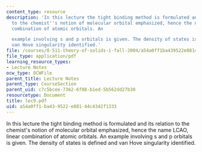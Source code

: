 ```yaml
---
content_type: resource
description: 'In this lecture the tight binding method is formulated and its relation
  to the chemist''s notion of molecular orbital emphasized, hence the name LCAO, linear
  combination of atomic orbitals. An

  example involving s and p orbitals is given. The density of states is defined and
  van Hove singularity identified.'
file: /courses/8-511-theory-of-solids-i-fall-2004/a54a0ff1ba439522e08144c4342f1333_lec9.pdf
file_type: application/pdf
learning_resource_types:
- Lecture Notes
ocw_type: OCWFile
parent_title: Lecture Notes
parent_type: CourseSection
parent_uid: c7c5bcee-7362-6f08-b1ed-5b562dd27b30
resourcetype: Document
title: lec9.pdf
uid: a54a0ff1-ba43-9522-e081-44c4342f1333
---
```

In this lecture the tight binding method is formulated and its relation to the chemist's notion of molecular orbital emphasized, hence the name LCAO, linear combination of atomic orbitals. An
example involving s and p orbitals is given. The density of states is defined and van Hove singularity identified.

